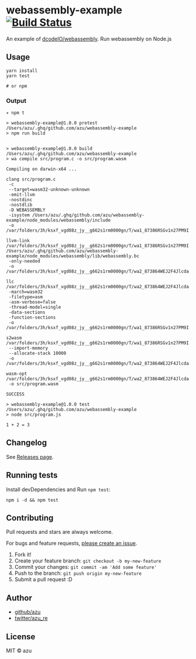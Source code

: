 # webassembly-example [![Build Status](https://travis-ci.org/azu/webassembly-example.svg?branch=master)](https://travis-ci.org/azu/webassembly-example)

An example of [dcodeIO/webassembly](https://github.com/dcodeIO/webassembly "dcodeIO/webassembly").
Run webassembly on Node.js

## Usage

    yarn install
    yarn test

    # or npm

### Output

```
✈ npm t

> webassembly-example@1.0.0 pretest /Users/azu/.ghq/github.com/azu/webassembly-example
> npm run build


> webassembly-example@1.0.0 build /Users/azu/.ghq/github.com/azu/webassembly-example
> wa compile src/program.c -o src/program.wasm

Compiling on darwin-x64 ...

clang src/program.c
 -c
 --target=wasm32-unknown-unknown
 -emit-llvm
 -nostdinc
 -nostdlib
 -D WEBASSEMBLY
 -isystem /Users/azu/.ghq/github.com/azu/webassembly-example/node_modules/webassembly/include
 -o /var/folders/3h/ksxf_vgd08z_jy__g662s1rm0000gn/T/wa1_87386RSGv1n27PM9I.tmp

llvm-link /var/folders/3h/ksxf_vgd08z_jy__g662s1rm0000gn/T/wa1_87386RSGv1n27PM9I.tmp /Users/azu/.ghq/github.com/azu/webassembly-example/node_modules/webassembly/lib/webassembly.bc
 -only-needed
 -o /var/folders/3h/ksxf_vgd08z_jy__g662s1rm0000gn/T/wa2_873864WEJ2F4Jlcda.tmp

llc /var/folders/3h/ksxf_vgd08z_jy__g662s1rm0000gn/T/wa2_873864WEJ2F4Jlcda.tmp
 -march=wasm32
 -filetype=asm
 -asm-verbose=false
 -thread-model=single
 -data-sections
 -function-sections
 -o /var/folders/3h/ksxf_vgd08z_jy__g662s1rm0000gn/T/wa1_87386RSGv1n27PM9I.tmp

s2wasm /var/folders/3h/ksxf_vgd08z_jy__g662s1rm0000gn/T/wa1_87386RSGv1n27PM9I.tmp
 --import-memory
 --allocate-stack 10000
 -o /var/folders/3h/ksxf_vgd08z_jy__g662s1rm0000gn/T/wa2_873864WEJ2F4Jlcda.tmp

wasm-opt /var/folders/3h/ksxf_vgd08z_jy__g662s1rm0000gn/T/wa2_873864WEJ2F4Jlcda.tmp
 -o src/program.wasm

SUCCESS

> webassembly-example@1.0.0 test /Users/azu/.ghq/github.com/azu/webassembly-example
> node src/program.js

1 + 2 = 3
```

## Changelog

See [Releases page](https://github.com/azu/webassembly-example/releases).

## Running tests

Install devDependencies and Run `npm test`:

    npm i -d && npm test

## Contributing

Pull requests and stars are always welcome.

For bugs and feature requests, [please create an issue](https://github.com/azu/webassembly-example/issues).

1. Fork it!
2. Create your feature branch: `git checkout -b my-new-feature`
3. Commit your changes: `git commit -am 'Add some feature'`
4. Push to the branch: `git push origin my-new-feature`
5. Submit a pull request :D

## Author

- [github/azu](https://github.com/azu)
- [twitter/azu_re](https://twitter.com/azu_re)

## License

MIT © azu
